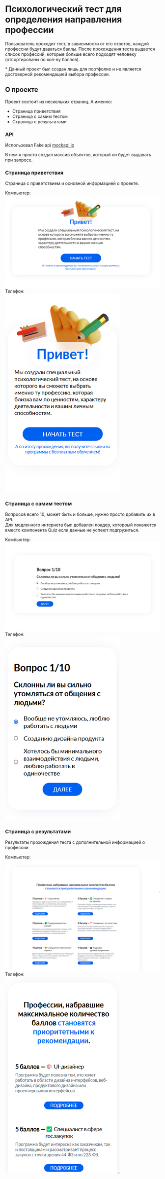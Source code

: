 # Психологический тест для определения направления профессии

Пользователь проходит тест, в зависимости от его ответов, каждой профессии будут даваться баллы.
После прохождения теста выдается список профессий, которые больше всего подходят человеку (отсортированы по кол-ву баллов).

\* Данный проект был создан лишь для портфолио и не является достоверной рекомендацией выбора профессии. 

## О проекте

Проект состоит из нескольких страниц.
А именно:
- Страница приветствия
- Страница с самим тестом
- Страница с результатами

### API

Использовал Fake api [mockapi.io](https://mockapi.io/)

В нем я просто создал массив объектов, который он будет выдавать при запросе.

### Страница приветствия

Страница с приветствием и основной информацией о проекте.

Компьютер:  
![Страница с приветствием (компьютер)](./readme_images/desktop_hello_page.png)  
Телефон:  
![Страница с приветствием (телефон)](./readme_images/phone_hello_page.png)  


### Страница с самим тестом

Вопросов всего 10, может быть и больше, нужно просто добавить их в API.  
Для медленного интернета был добавлен лоадер, котороый покажется вместо компонента Quiz если данные не успеют подгрузиться.

Компьютер:  
![Страница с тестом (компьютер)](./readme_images/desktop_quiz_page.png)  
Телефон:  
![Страница с тестом (телефон)](./readme_images/phone_quiz_page.png)  

### Страница с результатами

Результаты прохождения теста с дополнительной информацией о профессии

Компьютер:  
![Страница с результатами (компьютер)](./readme_images/desktop_result_page.png)  
Телефон:  
![Страница с результатами (телефон)](./readme_images/phone_result_page.png)  